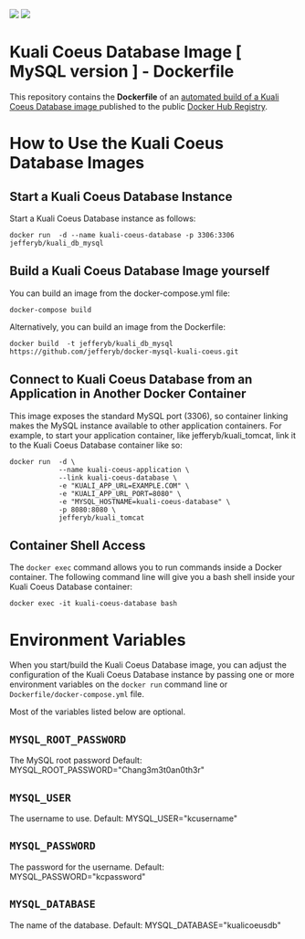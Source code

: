 [![](https://images.microbadger.com/badges/version/jefferyb/kuali_db_mysql.svg)](http://microbadger.com/images/jefferyb/kuali_db_mysql "Get your own version badge on microbadger.com") [![](https://images.microbadger.com/badges/image/jefferyb/kuali_db_mysql.svg)](http://microbadger.com/images/jefferyb/kuali_db_mysql "Get your own image badge on microbadger.com")

# Kuali Coeus Database Image [ MySQL version ] - Dockerfile

This repository contains the **Dockerfile** of an [ automated build of a Kuali Coeus Database image ](https://registry.hub.docker.com/u/jefferyb/kuali_db_mysql/) published to the public [Docker Hub Registry](https://registry.hub.docker.com/).

# How to Use the Kuali Coeus Database Images

## Start a Kuali Coeus Database Instance

Start a Kuali Coeus Database instance as follows:

    docker run  -d --name kuali-coeus-database -p 3306:3306 jefferyb/kuali_db_mysql

## Build a Kuali Coeus Database Image yourself

You can build an image from the docker-compose.yml file:

    docker-compose build

Alternatively, you can build an image from the Dockerfile:

    docker build  -t jefferyb/kuali_db_mysql https://github.com/jefferyb/docker-mysql-kuali-coeus.git

## Connect to Kuali Coeus Database from an Application in Another Docker Container

This image exposes the standard MySQL port (3306), so container linking makes the MySQL instance available to other application containers. For example, to start your application container, like jefferyb/kuali_tomcat, link it to the Kuali Coeus Database container like so:

    docker run  -d \
                --name kuali-coeus-application \
                --link kuali-coeus-database \
                -e "KUALI_APP_URL=EXAMPLE.COM" \
                -e "KUALI_APP_URL_PORT=8080" \
                -e "MYSQL_HOSTNAME=kuali-coeus-database" \
                -p 8080:8080 \
                jefferyb/kuali_tomcat


## Container Shell Access

The `docker exec` command allows you to run commands inside a Docker container. The following command line will give you a bash shell inside your Kuali Coeus Database container:

    docker exec -it kuali-coeus-database bash

# Environment Variables

When you start/build the Kuali Coeus Database image, you can adjust the configuration of the Kuali Coeus Database instance by passing one or more environment variables on the `docker run` command line or `Dockerfile/docker-compose.yml` file.

Most of the variables listed below are optional.

## `MYSQL_ROOT_PASSWORD`
The MySQL root password
Default: MYSQL_ROOT_PASSWORD="Chang3m3t0an0th3r"

## `MYSQL_USER`
The username to use.
Default: MYSQL_USER="kcusername"

## `MYSQL_PASSWORD`
The password for the username.
Default: MYSQL_PASSWORD="kcpassword"

## `MYSQL_DATABASE`
The name of the database.
Default: MYSQL_DATABASE="kualicoeusdb"
